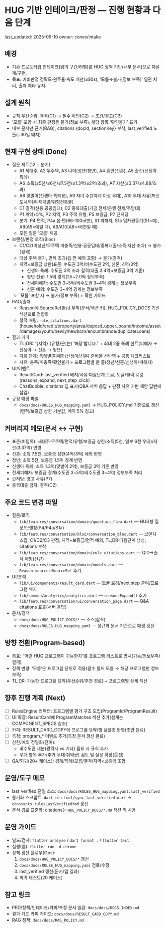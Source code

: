 # HUG 기반 인테이크/판정 — 진행 현황과 다음 단계

last_updated: 2025-09-10
owner: convo/intake

## 배경
- 기존 프로토타입 인테이크(임의 구간/라벨)를 HUG 정책 기반(내부 문서)으로 재설계/구현.
- 목표: 예비판정 정확도·완주율·속도 개선(≤90s), ‘모름→불가(정보 부족)’ 일관 처리, 출처 메타 유지.

## 설계 원칙
- 규칙 우선순위: 결격(C1) → 필수 확인(C2) → 조건/경고(C3)
- ‘모름’ 포함 시 최종 판정은 불가(정보 부족), 해당 항목 ‘확인불가’ 표기
- 내부 문서만 근거(RAG), citations {docId, sectionKey} 부착, last_verified 노출(+30일 배지)

## 현재 구현 상태 (Done)
- 질문 세트(12 + 분기)
  - A1 세대주, A2 무주택, A3 나이(성년/청년), A4 혼인(신혼), A5 출산(신생아 특례)
  - A6 소득(≤5천/≤6천/≤7.5천/≤1.3억/≤2억/초과), A7 자산(≤3.37/≤4.88/초과)
  - A8 맞벌이(신생아 특례용), A9 자녀 수(2자녀 이상 우대), A10 우대 사유(혁신도시/이주·재개발/위험건축물)
  - C1 결격(신용·공공임대), C2 중복대출(기금 전세/은행 전세/주담대)
  - P1 계약+5%, P2 지역, P3 주택 유형, P5 보증금, P7 근저당
  - 분기: P4 면적, P4a 읍·면(86–100㎡만), S1 피해자, S1a 임차권등기(S1=예), A8(A5=예일 때), A9/A10(A6=≤6천일 때)
  - 모든 질문 ‘모름’ 제공
- 브랜칭/판정 로직(Bloc)
  - C1/C2(미성년/무주택 미충족/신용·공공임대/중복대출/소득·자산 초과) → 불가(결격)
  - 대상 주택 불가, 면적 초과(읍·면 예외 포함) → 불가(결격)
  - 지역×보증금 상한(표준: 수도권 3억/비수도권 2억, 신혼: 4억/3억)
    - 신생아 특례: 수도권 3억 초과 결격(대출 2.4억≈보증금 3억 기준)
    - 청년 전용: 1.5억 경계(1.5~2.0억 정보부족)
    - 전세피해자: 수도권 3~5억/비수도권 3~4억 경계는 정보부족
    - 신혼 예외: 수도권 3~4억 경계는 정보부족
  - ‘모름’ 포함 시 → 불가(정보 부족) + 확인 가이드
- RAG/출처
  - Reason에 SourceRef(list) 부착(문서/섹션 키). HUG_POLICY_DOCS 기반 섹션으로 정합화
  - 정적 매핑: `rule_citations.dart` (household/credit/property/area/deposit_upper_bound/income/asset/damages/youth/newly/newborn/encumbrance/duplicateLoans)
- 결과 카피
  - TL;DR: “{지역} {유형}은(는) ‘해당’합니다.” + 최대 2줄 특례 힌트(피해자 → 신생아 → 신혼 → 청년)
  - 다음 단계: 특례별(피해자/신생아/신혼) 준비물 선반영 + 공통 체크리스트
  - 사유: 충족/미충족/확인불가 + 프로그램별 한 줄(청년/신혼/신생아/피해자)
- UI/이벤트
  - ResultCard: last_verified 배지/사유·다음단계 토글, 토글/클릭 로깅(reasons_expand, next_step_click)
  - ChatBubble: citations 칩 표시(Q&A 서버 응답 + 판정 사유 기반 제안 답변에 삽입)
- 규정 매핑 파일
  - `docs/docs/RULES_HUG_mapping.yaml` → HUG_POLICY.md 기준으로 갱신(면적/보증금 상한 기본값, 계약 5% 경고)

## 커버리지 메모(문서 ↔ 구현)
- 표준(버팀목): 세대주·무주택/면적/유형/보증금 상한/소득(5천, 일부 6천 우대)/자산(3.37억) 반영
- 신혼: 소득 7.5천, 보증금 상한(4억/3억) 예외 반영
- 청년: 소득 5천, 보증금 1.5억 경계 반영
- 신생아 특례: 소득 1.3억(맞벌이 2억), 보증금 3억 기준 반영
- 전세피해자: 보증금 경계(수도권 3~5억/비수도권 3~4억) 정보부족 처리
- 근저당: 경고 사유(P7)
- 중복대출 금지: 결격(C2)

## 주요 코드 변경 파일
- 질문/로직
  - `lib/features/conversation/domain/question_flow.dart` — HUG형 질문/브랜칭(P4/P4a/S1a)
  - `lib/features/conversation/bloc/conversation_bloc.dart` — 브랜치 스킵, C1/C2/C3 판정, 지역+보증금/면적 예외, TL;DR·다음단계 생성, citations 부착
  - `lib/features/conversation/domain/rule_citations.dart` — QID→출처 매핑(신규)
  - `lib/features/conversation/domain/models.dart` — `Reason.sources`·`SourceRef` 추가
- UI/분석
  - `lib/ui/components/result_card.dart` — 토글 로깅/next step 클릭/프로그램 배지
  - `lib/common/analytics/analytics.dart` — `reasonsExpand()` 추가
  - `lib/features/conversation/ui/conversation_page.dart` — Q&A citations 표출(서버 응답)
- 문서/정책
  - `docs/docs/HUG_POLICY_DOCS/*` — 소스(참조)
  - `docs/docs/RULES_HUG_mapping.yaml` — 정규화 문서 기준으로 매핑 갱신

## 방향 전환(Program-based)
- 목표: “어떤 HUG 프로그램이 가능한지”를 프로그램 리스트로 명시(가능/정보부족/결격)
- 정책 변경: ‘모름’은 프로그램 단위로 적용(필수 필드 모름 → 해당 프로그램만 정보부족)
- TL;DR: 가능한 프로그램 요약(우선순위/추천 경로) + 프로그램별 상세 섹션

## 향후 진행 계획 (Next)
- [ ] RulesEngine 리팩터: 프로그램별 평가 구조 도입(ProgramId/ProgramResult)
- [ ] UI 확장: ResultCard에 ProgramMatches 섹션 추가(설계는 COMPONENT_SPECS 참조)
- [ ] 카피: RESULT_CARD_COPY에 프로그램 요약/행 템플릿 반영(초안 완료)
- [ ] 측정: program_* 이벤트 추가(측정 문서 갱신 완료)
- [ ] 상한/예외 정밀화(잔여):
  - 비수도권 세분(광역시 vs 기타) 필요 시 규칙 추가
  - 우대 항목 추가(추가 우대·취약군) 검토 및 질문 확장(옵션)
- [ ] QA/회귀(20+ 케이스): 경계/특례/모름/결격/지역×보증금 조합

## 운영/도구 메모
- last_verified 단일 소스: `docs/docs/RULES_HUG_mapping.yaml:last_verified`
- 동기화 스크립트: `dart run tool/sync_last_verified.dart` → `constants.rulesLastVerifiedYmd` 갱신
- 문서 경로 표준화: citations는 `HUG_POLICY_DOCS/*.MD` 섹션 키 사용

## 운영 가이드
- 빌드/검사: `flutter analyze` / `dart format .` / `flutter test`
- 실행(웹): `flutter run -d chrome`
- 정책 갱신 플로우(Ops):
  1) `docs/docs/HUG_POLICY_DOCS/*` 갱신
  2) `docs/docs/RULES_HUG_mapping.yaml` 검토/수정
  3) last_verified 갱신(문서/앱 결과)
  4) 회귀 테스트(20 케이스)

## 참고 링크
- PRD/정책/인테이크/카피/측정 문서 일람: `docs/docs/DOCS_INDEX.md`
- 결과 카드 카피 가이드: `docs/docs/RESULT_CARD_COPY.md`
- RAG 정책: `docs/docs/RAG_POLICY.md`
